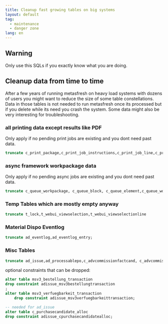 ```yaml
---
title: Cleanup fast growing tables on big systems
layout: default
tag: 
  - maintenance
  - danger zone  
lang: en
---
```


## Warning

Only use this SQLs if you exactly know what you are doing.


## Cleanup data from time to time

After a few years of running metasfresh on heavy load systems with dozens of users you might want to reduce the size of some table constellations.
Data in those tables is not needed to run metasfresh once its processed but if you delete while its need you crash the system.
Some data might also be very interesting for troubleshooting.

### all printing data except results like PDF 

Only apply if no pending print jobs are existing and you dont need past data.

```SQL
truncate c_print_package,c_print_job_instructions,c_print_job_line,c_print_packageinfo,c_printpackagedata,c_print_job_detail;
```

### async framework workpackage data

Only apply if no pending async jobs are existing and you dont need past data.

```SQL
truncate c_queue_workpackage, c_queue_block, c_queue_element,c_queue_workpackage_log,c_queue_workpackage_param;
```

### Temp Tables which are mostly empty anyway

```SQL
truncate t_lock,t_webui_viewselection,t_webui_viewselectionline
```

### Material Dispo Eventlog

```SQL
truncate ad_eventlog,ad_eventlog_entry;
```

### Misc Tables

```SQL
truncate ad_issue,ad_processablepo,c_advcommissionfactcand, c_advcommissionfact, c_incidentlinefact,c_advcomfact_salesrepfact
```

optional constraints that can be dropped:

```SQL
alter table msv3_bestellung_transaction
drop constraint adissue_msv3bestellungtransaction
;
alter table msv3_verfuegbarkeit_transaction
    drop constraint adissue_msv3verfuegbarkeittransaction;

-- needed for ad_issue
alter table c_purchasecandidate_alloc 
drop constraint adissue_cpurchasecandidatealloc;
```


